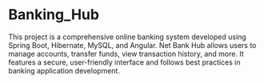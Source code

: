 # Banking_Hub
This project is a comprehensive online banking system developed using Spring Boot, Hibernate, MySQL, and Angular. Net Bank Hub allows users to manage accounts, transfer funds, view transaction history, and more. It features a secure, user-friendly interface and follows best practices in banking application development.

